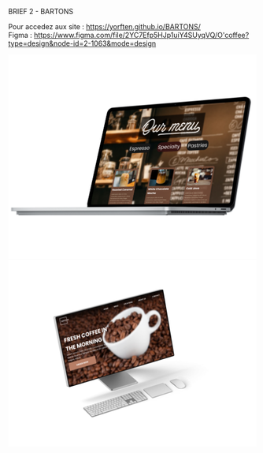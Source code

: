 BRIEF 2 - BARTONS

Pour accedez aux site : https://yorften.github.io/BARTONS/                                           
Figma : https://www.figma.com/file/2YC7Efp5HJp1uiY4SUyqVQ/O'coffee?type=design&node-id=2-1063&mode=design

![Alt text](/images/SurfaceLaptop.png)
![Alt text](/images/MonitorXDR.png)
